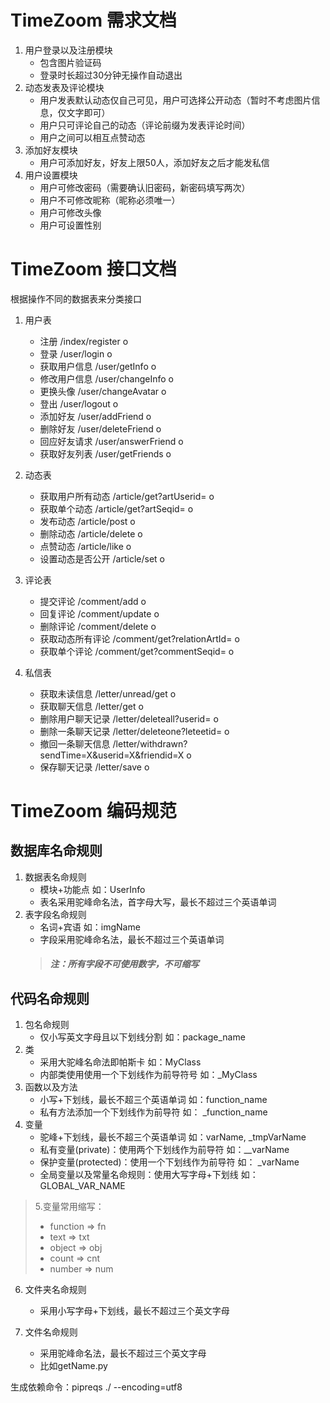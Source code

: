 TimeZoom 需求文档
================
1. 用户登录以及注册模块
    * 包含图片验证码
    * 登录时长超过30分钟无操作自动退出
2. 动态发表及评论模块
    * 用户发表默认动态仅自己可见，用户可选择公开动态（暂时不考虑图片信息，仅文字即可）
    * 用户只可评论自己的动态（评论前缀为发表评论时间）
    * 用户之间可以相互点赞动态
3. 添加好友模块
    * 用户可添加好友，好友上限50人，添加好友之后才能发私信
4. 用户设置模块
    * 用户可修改密码（需要确认旧密码，新密码填写两次）
    * 用户不可修改昵称（昵称必须唯一）
    * 用户可修改头像
    * 用户可设置性别

TimeZoom 接口文档
================
根据操作不同的数据表来分类接口
1. 用户表
	* 注册				/index/register				o
	* 登录				/user/login					o
    * 获取用户信息      /user/getInfo        		o
    * 修改用户信息      /user/changeInfo      		o
    * 更换头像          /user/changeAvatar      	o
    * 登出              /user/logout           		o
    * 添加好友          /user/addFriend       		o
    * 删除好友          /user/deleteFriend    		o
    * 回应好友请求      /user/answerFriend      	o
	* 获取好友列表		/user/getFriends			o
	
2. 动态表
	* 获取用户所有动态	/article/get?artUserid=	    o
	* 获取单个动态		/article/get?artSeqid=      o
	* 发布动态			/article/post	            o
	* 删除动态			/article/delete			    o
	* 点赞动态			/article/like			    o
	* 设置动态是否公开  /article/set			    o
	
3. 评论表
	* 提交评论		    /comment/add			    o
    * 回复评论          /comment/update             o
	* 删除评论			/comment/delete		    	o
	* 获取动态所有评论	/comment/get?relationArtId= o
	* 获取单个评论		/comment/get?commentSeqid=	o 
    
4. 私信表
	* 获取未读信息      /letter/unread/get                                      o
    * 获取聊天信息      /letter/get                                             o
    * 删除用户聊天记录  /letter/deleteall?userid=                               o
    * 删除一条聊天记录  /letter/deleteone?leteetid=                             o
    * 撤回一条聊天信息  /letter/withdrawn?sendTime=X&userid=X&friendid=X        o
    * 保存聊天记录      /letter/save                                            o


TimeZoom 编码规范
================
数据库名命规则
------------
1. 数据表名命规则 
    * 模块+功能点 如：UserInfo
    * 表名采用驼峰命名法，首字母大写，最长不超过三个英语单词
2. 表字段名命规则
    * 名词+宾语 如：imgName
    * 字段采用驼峰命名法，最长不超过三个英语单词
    >##### 注：所有字段不可使用数字，不可缩写
代码名命规则
------------
1. 包名命规则 
    * 仅小写英文字母且以下划线分割 如：package_name
2. 类 
    * 采用大驼峰名命法即帕斯卡 如：MyClass
    * 内部类使用使用一个下划线作为前导符号 如：_MyClass
3. 函数以及方法
    * 小写+下划线，最长不超三个英语单词 如：function_name
    * 私有方法添加一个下划线作为前导符  如： _function_name
4. 变量
    * 驼峰+下划线，最长不超三个英语单词 如：varName, _tmpVarName
    * 私有变量(private)：使用两个下划线作为前导符 如：__varName
    * 保护变量(protected)：使用一个下划线作为前导符 如： _varName
    * 全局变量以及常量名命规则：使用大写字母+下划线 如： GLOBAL_VAR_NAME
>5.变量常用缩写：
>   * function => fn
>   * text => txt
>   * object => obj
>   * count => cnt
>   * number => num

6. 文件夹名命规则
    * 采用小写字母+下划线，最长不超过三个英文字母
    
7. 文件名命规则
    * 采用驼峰命名法，最长不超过三个英文字母
    * 比如getName.py
    

生成依赖命令：pipreqs ./ --encoding=utf8

